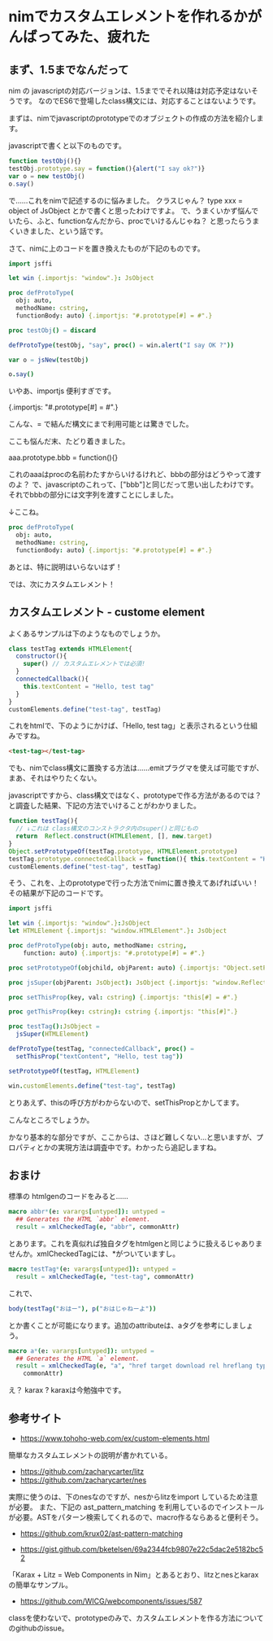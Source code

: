 # nimでカスタムエレメントを作れるかがんばってみた、疲れた

## まず、1.5までなんだって

nim の javascriptの対応バージョンは、1.5まででそれ以降は対応予定はないそうです。
なのでES6で登場したclass構文には、対応することはないようです。

まずは、nimでjavascriptのprototypeでのオブジェクトの作成の方法を紹介します。

javascriptで書くと以下のものです。

```javascript
function testObj(){}
testObj.prototype.say = function(){alert("I say ok?")}
var o = new testObj()
o.say()
```

で……これをnimで記述するのに悩みました。
クラスじゃん？ type xxx = object of JsObject とかで書くと思ったわけですよ。
で、うまくいかず悩んでいたら、ふと、functionなんだから、procでいけるんじゃね？
と思ったらうまくいきました、という話です。

さて、nimに上のコードを置き換えたものが下記のものです。

```nim
import jsffi

let win {.importjs: "window".}: JsObject

proc defProtoType(
  obj: auto,
  methodName: cstring,
  functionBody: auto) {.importjs: "#.prototype[#] = #".}

proc testObj() = discard

defProtoType(testObj, "say", proc() = win.alert("I say OK ?"))

var o = jsNew(testObj)

o.say()
```

いやあ、importjs 便利すぎです。

{.importjs: "#.prototype[#] = #".}

こんな、= で結んだ構文にまで利用可能とは驚きでした。

ここも悩んだ末、たどり着きました。

aaa.prototype.bbb = function(){}

これのaaaはprocの名前わたすからいけるけれど、bbbの部分はどうやって渡すのよ？ で、javascriptのこれって、["bbb"]と同じだって思い出したわけです。それでbbbの部分には文字列を渡すことにしました。

↓ここね。

```nim
proc defProtoType(
  obj: auto,
  methodName: cstring,
  functionBody: auto) {.importjs: "#.prototype[#] = #".}
```

あとは、特に説明はいらないはず！

では、次にカスタムエレメント！

## カスタムエレメント - custome element

よくあるサンプルは下のようなものでしょうか。

```javascript
class testTag extends HTMLElement{
  constructor(){
    super() // カスタムエレメントでは必須!
  }
  connectedCallback(){
    this.textContent = "Hello, test tag"
  }
}
customElements.define("test-tag", testTag)
```

これをhtmlで、下のようにかけば、「Hello, test tag」と表示されるという仕組みですね。

```html
<test-tag></test-tag>
```
でも、nimでclass構文に置換する方法は……emitプラグマを使えば可能ですが、まあ、それはやりたくない。

javascriptですから、class構文ではなく、prototypeで作る方法があるのでは？ と調査した結果、下記の方法でいけることがわかりました。

```javascript
function testTag(){
  // ↓これは class構文のコンストラクタ内のsuper()と同じもの
  return  Reflect.construct(HTMLElement, [], new.target)
}
Object.setPrototypeOf(testTag.prototype, HTMLElement.prototype)
testTag.prototype.connectedCallback = function(){ this.textContent = "Hello, test tag"}
customElements.define("test-tag", testTag)
```

そう、これを、上のprototypeで行った方法でnimに置き換えてあげればいい！ その結果が下記のコードです。

```nim
import jsffi

let win {.importjs: "window".}:JsObject
let HTMLElement {.importjs: "window.HTMLElement".}: JsObject

proc defProtoType(obj: auto, methodName: cstring,
    function: auto) {.importjs: "#.prototype[#] = #".}

proc setPrototypeOf(objchild, objParent: auto) {.importjs: "Object.setPrototypeOf(#.prototype, #.prototype)".}

proc jsSuper(objParent: JsObject): JsObject {.importjs: "window.Reflect.construct(#, [], new.target)".}

proc setThisProp(key, val: cstring) {.importjs: "this[#] = #".}

proc getThisProp(key: cstring): cstring {.importjs: "this[#]".}

proc testTag():JsObject = 
  jsSuper(HTMLElement)

defProtoType(testTag, "connectedCallback", proc() =
  setThisProp("textContent", "Hello, test tag"))

setPrototypeOf(testTag, HTMLElement)

win.customElements.define("test-tag", testTag)
```

とりあえず、thisの呼び方がわからないので、setThisPropとかしてます。

こんなところでしょうか。

かなり基本的な部分ですが、ここからは、さほど難しくない…と思いますが、プロパティとかの実現方法は調査中です。わかったら追記しますね。

## おまけ

標準の htmlgenのコードをみると……

```nim
macro abbr*(e: varargs[untyped]): untyped =
  ## Generates the HTML `abbr` element.
  result = xmlCheckedTag(e, "abbr", commonAttr)
```

とあります。これを真似れば独自タグをhtmlgenと同じように扱えるじゃありませんか。xmlCheckedTagには、*がついていますし。

```nim
macro testTag*(e: varargs[untyped]): untyped =
  result = xmlCheckedTag(e, "test-tag", commonAttr)
```

これで、

```nim
body(testTag("おはー"), p("おはじゃねーよ"))
```

とか書くことが可能になります。追加のattributeは、aタグを参考にしましょう。

```nim
macro a*(e: varargs[untyped]): untyped =
  ## Generates the HTML `a` element.
  result = xmlCheckedTag(e, "a", "href target download rel hreflang type " &
    commonAttr)
```

え？ karax ? karaxは今勉強中です。

## 参考サイト
- https://www.tohoho-web.com/ex/custom-elements.html

簡単なカスタムエレメントの説明が書かれている。

- https://github.com/zacharycarter/litz
- https://github.com/zacharycarter/nes

実際に使うのは、下のnesなのですが、nesからlitzをimport しているため注意が必要。
また、下記の ast_pattern_matching を利用しているのでインストールが必要。ASTをパターン検索してくれるので、macro作るならあると便利そう。

- https://github.com/krux02/ast-pattern-matching


- https://gist.github.com/bketelsen/69a2344fcb9807e22c5dac2e5182bc52

「Karax + Litz = Web Components in Nim」とあるとおり、litzとnesとkaraxの簡単なサンプル。

- https://github.com/WICG/webcomponents/issues/587

classを使わないで、prototypeのみで、カスタムエレメントを作る方法についてのgithubのissue。

